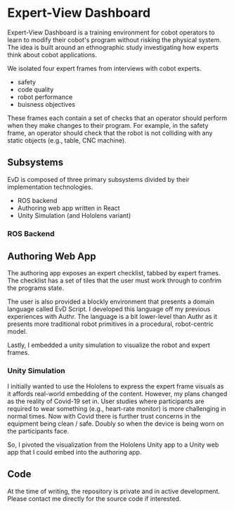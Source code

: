 # Expert-View Dashboard
Expert-View Dashboard is a training environment for cobot operators to learn
to modify their cobot's program without risking the physical system. The idea
is built around an ethnographic study investigating how experts think about
cobot applications.

We isolated four expert frames from interviews with cobot experts.

- safety
- code quality
- robot performance
- buisness objectives

These frames each contain a set of checks that an operator should perform when
they make changes to their program. For example, in the safety frame, an operator
should check that the robot is not colliding with any static objects (e.g., table,
CNC machine).

## Subsystems
EvD is composed of three primary subsystems divided by their implementation technologies.

- ROS backend
- Authoring web app written in React
- Unity Simulation (and Hololens variant)

### ROS Backend


## Authoring Web App
The authoring app exposes an expert checklist, tabbed by expert frames. The
checklist has a set of tiles that the user must work through to confrim the
programs state.

The user is also provided a blockly environment that presents a domain language
called EvD Script. I developed this language off my previous experiences with Authr.
The language is a bit lower-level than Authr as it presents more traditional
robot primitives in a procedural, robot-centric model.

Lastly, I embedded a unity simulation to visualize the robot and expert frames.

### Unity Simulation
I initially wanted to use the Hololens to express the expert frame visuals as it
affords real-world embedding of the content. However, my plans changed as the
reality of Covid-19 set in. User studies where participants are required to wear
something (e.g., heart-rate monitor) is more challenging in normal times. Now
with Covid there is further trust concerns in the equipment being clean / safe.
Doubly so when the device is being worn on the participants face.

So, I pivoted the visualization from the Hololens Unity app to a Unity web app
that I could embed into the authoring app.


## Code
At the time of writing, the repository is private and in active development. Please
contact me directly for the source code if interested.
